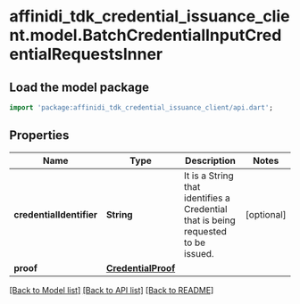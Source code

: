 # affinidi_tdk_credential_issuance_client.model.BatchCredentialInputCredentialRequestsInner

## Load the model package

```dart
import 'package:affinidi_tdk_credential_issuance_client/api.dart';
```

## Properties

| Name                     | Type                                      | Description                                                                       | Notes      |
| ------------------------ | ----------------------------------------- | --------------------------------------------------------------------------------- | ---------- |
| **credentialIdentifier** | **String**                                | It is a String that identifies a Credential that is being requested to be issued. | [optional] |
| **proof**                | [**CredentialProof**](CredentialProof.md) |                                                                                   |

[[Back to Model list]](../README.md#documentation-for-models) [[Back to API list]](../README.md#documentation-for-api-endpoints) [[Back to README]](../README.md)
